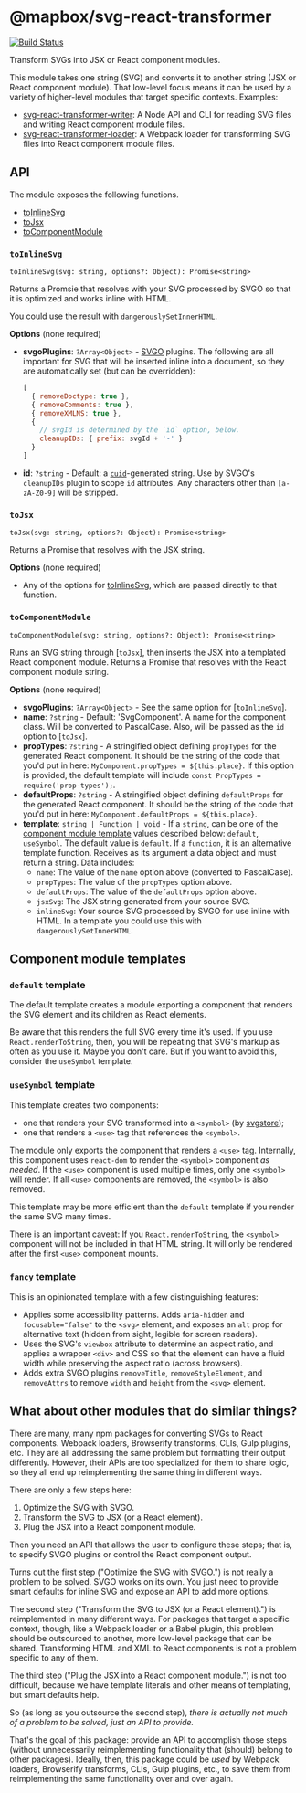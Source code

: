 # @mapbox/svg-react-transformer

[![Build Status](https://travis-ci.org/mapbox/svg-react-transformer.svg?branch=master)](https://travis-ci.org/mapbox/svg-react-transformer)

Transform SVGs into JSX or React component modules.

This module takes one string (SVG) and converts it to another string (JSX or React component module).
That low-level focus means it can be used by a variety of higher-level modules that target specific contexts.
Examples:

- [svg-react-transformer-writer](https://github.com/mapbox/svg-react-transformer-writer): A Node API and CLI for reading SVG files and writing React component module files.
- [svg-react-transformer-loader](https://github.com/mapbox/svg-react-transformer-loader): A Webpack loader for transforming SVG files into React component module files.

## API

The module exposes the following functions.

- [toInlineSvg]
- [toJsx]
- [toComponentModule]

### `toInlineSvg`

`toInlineSvg(svg: string, options?: Object): Promise<string>`

Returns a Promsie that resolves with your SVG processed by SVGO so that it is optimized and works inline with HTML.

You could use the result with `dangerouslySetInnerHTML`.

**Options** (none required)

- **svgoPlugins**: `?Array<Object>` - [SVGO](https://github.com/svg/svgo) plugins.
  The following are all important for SVG that will be inserted inline into a document, so they are automatically set (but can be overridden):
  ```js
  [
    { removeDoctype: true },
    { removeComments: true },
    { removeXMLNS: true },
    {
      // svgId is determined by the `id` option, below.
      cleanupIDs: { prefix: svgId + '-' }
    }
  ]
  ```
- **id**: `?string` - Default: a [`cuid`](https://github.com/ericelliott/cuid)-generated string.
  Use by SVGO's `cleanupIDs` plugin to scope `id` attributes.
  Any characters other than `[a-zA-Z0-9]` will be stripped.

### `toJsx`

`toJsx(svg: string, options?: Object): Promise<string>`

Returns a Promise that resolves with the JSX string.

**Options** (none required)

- Any of the options for [toInlineSvg], which are passed directly to that function.

### `toComponentModule`

`toComponentModule(svg: string, options?: Object): Promise<string>`

Runs an SVG string through [`toJsx`], then inserts the JSX into a templated React component module.
Returns a Promise that resolves with the React component module string.

**Options** (none required)

- **svgoPlugins**: `?Array<Object>` - See the same option for [`toInlineSvg`].
- **name**: `?string` - Default: 'SvgComponent'.
  A name for the component class.
  Will be converted to PascalCase.
  Also, will be passed as the `id` option to [`toJsx`].
- **propTypes**: `?string` - A stringified object defining `propTypes` for the generated React component.
  It should be the string of the code that you'd put in here: `MyComponent.propTypes = ${this.place}`.
  If this option is provided, the default template will include `const PropTypes = require('prop-types');`.
- **defaultProps**: `?string` - A stringified object defining `defaultProps` for the generated React component.
  It should be the string of the code that you'd put in here: `MyComponent.defaultProps = ${this.place}`.
- **template**: `string | Function | void` - If a `string`, can be one of the [component module template](#component-module-templates) values described below: `default`, `useSymbol`.
  The default value is `default`.
  If a `function`, it is an alternative template function.
  Receives as its argument a data object and must return a string.
  Data includes:
  - `name`: The value of the `name` option above (converted to PascalCase).
  - `propTypes`: The value of the `propTypes` option above.
  - `defaultProps`: The value of the `defaultProps` option above.
  - `jsxSvg`: The JSX string generated from your source SVG.
  - `inlineSvg`: Your source SVG processed by SVGO for use inline with HTML.
    In a template you could use this with `dangerouslySetInnerHTML`.

## Component module templates

### `default` template

The default template creates a module exporting a component that renders the SVG element and its children as React elements.

Be aware that this renders the full SVG every time it's used.
If you use `React.renderToString`, then, you will be repeating that SVG's markup as often as you use it.
Maybe you don't care.
But if you want to avoid this, consider the `useSymbol` template.

### `useSymbol` template

This template creates two components:
- one that renders your SVG transformed into a `<symbol>` (by [svgstore](https://github.com/svgstore/svgstore));
- one that renders a `<use>` tag that references the `<symbol>`.

The module only exports the component that renders a `<use>` tag.
Internally, this component uses `react-dom` to render the `<symbol>` component *as needed*.
If the `<use>` component is used multiple times, only one `<symbol>` will render.
If all `<use>` components are removed, the `<symbol>` is also removed.

This template may be more efficient than the `default` template if you render the same SVG many times.

There is an important caveat: If you `React.renderToString`, the `<symbol>` component will not be included in that HTML string.
It will only be rendered after the first `<use>` component mounts.

### `fancy` template

This is an opinionated template with a few distinguishing features:

- Applies some accessibility patterns.
  Adds `aria-hidden` and `focusable="false"` to the `<svg>` element, and exposes an `alt` prop for alternative text (hidden from sight, legible for screen readers).
- Uses the SVG's `viewbox` attribute to determine an aspect ratio, and applies a wrapper `<div>` and CSS so that the element can have a fluid width while preserving the aspect ratio (across browsers).
- Adds extra SVGO plugins `removeTitle`, `removeStyleElement`, and `removeAttrs` to remove `width` and `height` from the `<svg>` element.

## What about other modules that do similar things?

There are many, many npm packages for converting SVGs to React components.
Webpack loaders, Browserify transforms, CLIs, Gulp plugins, etc.
They are all addressing the same problem but formatting their output differently.
However, their APIs are too specialized for them to share logic, so they all end up reimplementing the same thing in different ways.

There are only a few steps here:
1. Optimize the SVG with SVGO.
2. Transform the SVG to JSX (or a React element).
3. Plug the JSX into a React component module.

Then you need an API that allows the user to configure these steps; that is, to specify SVGO plugins or control the React component output.

Turns out the first step ("Optimize the SVG with SVGO.") is not really a problem to be solved.
SVGO works on its own.
You just need to provide smart defaults for inline SVG and expose an API to add more options.

The second step ("Transform the SVG to JSX (or a React element).") is reimplemented in many different ways.
For packages that target a specific context, though, like a Webpack loader or a Babel plugin, this problem should be outsourced to another, more low-level package that can be shared.
Transforming HTML and XML to React components is not a problem specific to any of them.

The third step ("Plug the JSX into a React component module.") is not too difficult, because we have template literals and other means of templating, but smart defaults help.

So (as long as you outsource the second step), *there is actually not much of a problem to be solved, just an API to provide.*

That's the goal of this package: provide an API to accomplish those steps (without unnecessarily reimplementing functionality that (should) belong to other packages).
Ideally, then, this package could be *used* by Webpack loaders, Browserify transforms, CLIs, Gulp plugins, etc., to save them from reimplementing the same functionality over and over again.


[toInlineSvg]: #toinlinesvg
[toJsx]: #tojsx
[toComponentModule]: #tocomponentmodule
